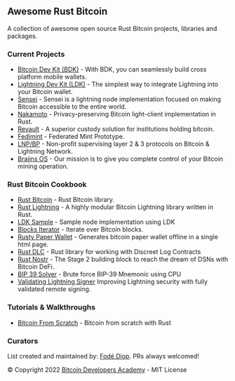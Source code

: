 ## Awesome Rust Bitcoin
A collection of awesome open source Rust Bitcoin projects, libraries and packages.

### Current Projects
* [Bitcoin Dev Kit (BDK)](https://bitcoindevkit.org/) - With BDK, you can seamlessly build cross platform mobile wallets.
* [Lightning Dev Kit (LDK)](https://lightningdevkit.org/) - The simplest way to integrate Lightning into your Bitcoin wallet.
* [Sensei](https://l2.technology/sensei) - Sensei is a lightning node implementation focused on making Bitcoin accessible to the entire world.
* [Nakamoto](https://github.com/cloudhead/nakamoto) - Privacy-preserving Bitcoin light-client implementation in Rust.
* [Revault](https://revault.dev/) - A superior custody solution for institutions holding bitcoin.
* [Fedimint](https://fedimint.org/) - Federated Mint Prototype.
* [LNP/BP](https://www.lnp-bp.org/) - Non-profit supervising layer 2 & 3 protocols on Bitcoin & Lightning Network.
* [Braiins OS](https://braiins.com/bitcoin-mining-stack-upgrade) - Our mission is to give you complete control of your Bitcoin mining operation.

### Rust Bitcoin Cookbook
* [Rust Bitcoin](https://github.com/rust-bitcoin/rust-bitcoin) - Rust Bitcoin library.
* [Rust Lightning](https://github.com/lightningdevkit/rust-lightning) - A highly modular Bitcoin Lightning library written in Rust.
* [LDK Sample](https://github.com/lightningdevkit/ldk-sample) - Sample node implementation using LDK
* [Blocks Iterator](https://github.com/RCasatta/blocks_iterator) - Iterate over Bitcoin blocks.
* [Rusty Paper Wallet](https://github.com/RCasatta/rusty-paper-wallet) - Generates bitcoin paper wallet offline in a single html page.
* [Rust DLC](https://github.com/p2pderivatives/rust-dlc) - Rust library for working with Discreet Log Contracts
* [Rust Nostr](https://github.com/rajarshimaitra/rust-nostr) - The Stage 2 building block to reach the dream of DSNs with Bitcoin DeFi.
* [BIP 39 Solver](https://github.com/johncantrell97/bip39-solver-cpu) - Brute force BIP-39 Mnemonic using CPU
* [Validating Lightning Signer](https://gitlab.com/lightning-signer/docs/) Improving Lightning security with fully validated remote signing.

### Tutorials & Walkthroughs
* [Bitcoin From Scratch](https://monokh.com/posts/bitcoin-from-scratch-part-1) - Bitcoin from scratch with Rust 

### Curators
List created and maintained by: [Fodé Diop](https://github.com/diop). PRs always welcomed!

© Copyright 2022 [Bitcoin Developers Academy](https://bitcoindevelopers.academy) - MIT License